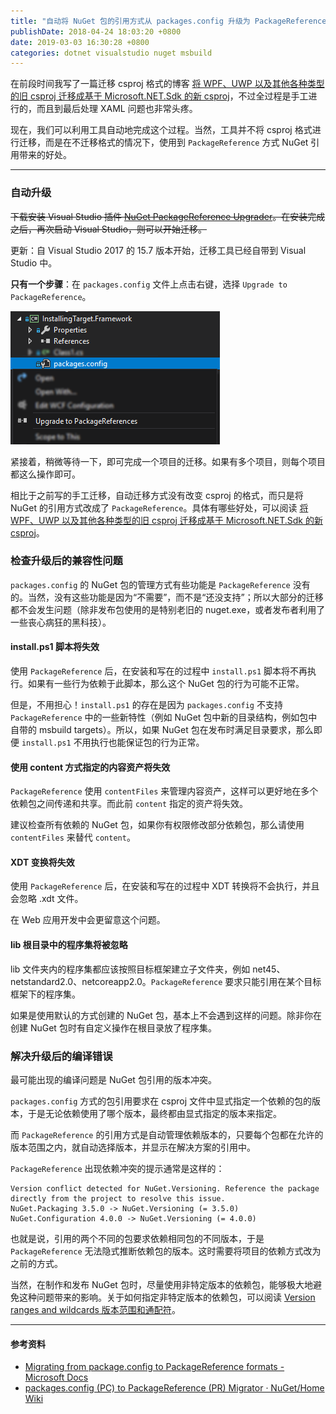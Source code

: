 ```yaml
---
title: "自动将 NuGet 包的引用方式从 packages.config 升级为 PackageReference"
publishDate: 2018-04-24 18:03:20 +0800
date: 2019-03-03 16:30:28 +0800
categories: dotnet visualstudio nuget msbuild
---
```


在前段时间我写了一篇迁移 csproj 格式的博客 [将 WPF、UWP 以及其他各种类型的旧 csproj 迁移成基于 Microsoft.NET.Sdk 的新 csproj](/post/introduce-new-style-csproj-into-net-framework.html)，不过全过程是手工进行的，而且到最后处理 XAML 问题也非常头疼。

现在，我们可以利用工具自动地完成这个过程。当然，工具并不将 csproj 格式进行迁移，而是在不迁移格式的情况下，使用到 `PackageReference` 方式 NuGet 引用带来的好处。

---

<div id="toc"></div>

### 自动升级

~~下载安装 Visual Studio 插件 [NuGet PackageReference Upgrader](https://marketplace.visualstudio.com/items?itemName=CloudNimble.NuGetPackageReferenceUpgrader)。在安装完成之后，再次启动 Visual Studio，则可以开始迁移。~~

更新：自 Visual Studio 2017 的 15.7 版本开始，迁移工具已经自带到 Visual Studio 中。

**只有一个步骤**：在 `packages.config` 文件上点击右键，选择 `Upgrade to PackageReference`。

![Upgrade to PackageReference](/static/posts/2018-04-24-16-03-17.png)

紧接着，稍微等待一下，即可完成一个项目的迁移。如果有多个项目，则每个项目都这么操作即可。

相比于之前写的手工迁移，自动迁移方式没有改变 csproj 的格式，而只是将 NuGet 的引用方式改成了 `PackageReference`。具体有哪些好处，可以阅读 [将 WPF、UWP 以及其他各种类型的旧 csproj 迁移成基于 Microsoft.NET.Sdk 的新 csproj](/post/introduce-new-style-csproj-into-net-framework.html)。

### 检查升级后的兼容性问题

`packages.config` 的 NuGet 包的管理方式有些功能是 `PackageReference` 没有的。当然，没有这些功能是因为“不需要”，而不是“还没支持”；所以大部分的迁移都不会发生问题（除非发布包使用的是特别老旧的 nuget.exe，或者发布者利用了一些丧心病狂的黑科技）。

#### install.ps1 脚本将失效

使用 `PackageReference` 后，在安装和写在的过程中 `install.ps1` 脚本将不再执行。如果有一些行为依赖于此脚本，那么这个 NuGet 包的行为可能不正常。

但是，不用担心！`install.ps1` 的存在是因为 `packages.config` 不支持 `PackageReference` 中的一些新特性（例如 NuGet 包中新的目录结构，例如包中自带的 msbuild targets）。所以，如果 NuGet 包在发布时满足目录要求，那么即便 `install.ps1` 不用执行也能保证包的行为正常。

#### 使用 content 方式指定的内容资产将失效

`PackageReference` 使用 `contentFiles` 来管理内容资产，这样可以更好地在多个依赖包之间传递和共享。而此前 `content` 指定的资产将失效。

建议检查所有依赖的 NuGet 包，如果你有权限修改部分依赖包，那么请使用 `contentFiles` 来替代 `content`。

#### XDT 变换将失效

使用 `PackageReference` 后，在安装和写在的过程中 XDT 转换将不会执行，并且会忽略 .xdt 文件。

在 Web 应用开发中会更留意这个问题。

#### lib 根目录中的程序集将被忽略

lib 文件夹内的程序集都应该按照目标框架建立子文件夹，例如 net45、netstandard2.0、netcoreapp2.0。`PackageReference` 要求只能引用在某个目标框架下的程序集。

如果是使用默认的方式创建的 NuGet 包，基本上不会遇到这样的问题。除非你在创建 NuGet 包时有自定义操作在根目录放了程序集。

### 解决升级后的编译错误

最可能出现的编译问题是 NuGet 包引用的版本冲突。

`packages.config` 方式的包引用要求在 csproj 文件中显式指定一个依赖的包的版本，于是无论依赖使用了哪个版本，最终都由显式指定的版本来指定。

而 `PackageReference` 的引用方式是自动管理依赖版本的，只要每个包都在允许的版本范围之内，就自动选择版本，并显示在解决方案的引用中。

`PackageReference` 出现依赖冲突的提示通常是这样的：

```
Version conflict detected for NuGet.Versioning. Reference the package directly from the project to resolve this issue.
NuGet.Packaging 3.5.0 -> NuGet.Versioning (= 3.5.0)
NuGet.Configuration 4.0.0 -> NuGet.Versioning (= 4.0.0)
```

也就是说，引用的两个不同的包要求依赖相同包的不同版本，于是 `PackageReference` 无法隐式推断依赖包的版本。这时需要将项目的依赖方式改为之前的方式。

当然，在制作和发布 NuGet 包时，尽量使用非特定版本的依赖包，能够极大地避免这种问题带来的影响。关于如何指定非特定版本的依赖包，可以阅读 [Version ranges and wildcards 版本范围和通配符](https://docs.microsoft.com/en-us/nuget/reference/package-versioning#version-ranges-and-wildcards?wt.mc_id=MVP)。

---

#### 参考资料

- [Migrating from package.config to PackageReference formats - Microsoft Docs](https://docs.microsoft.com/en-us/nuget/reference/migrate-packages-config-to-package-reference?wt.mc_id=MVP)
- [packages.config (PC) to PackageReference (PR) Migrator · NuGet/Home Wiki](https://github.com/NuGet/Home/wiki/packages.config-(PC)-to-PackageReference-(PR)-Migrator)
